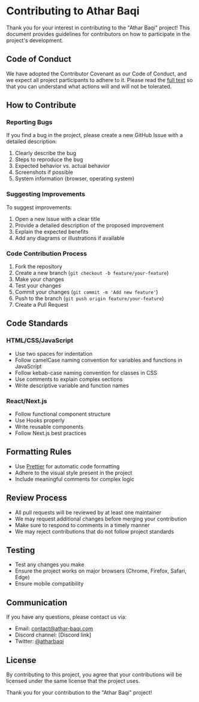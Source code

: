 # Contributing to Athar Baqi

Thank you for your interest in contributing to the "Athar Baqi" project! This document provides guidelines for contributors on how to participate in the project's development.

## Code of Conduct

We have adopted the Contributor Covenant as our Code of Conduct, and we expect all project participants to adhere to it. Please read the [full text](CODE_OF_CONDUCT.md) so that you can understand what actions will and will not be tolerated.

## How to Contribute

### Reporting Bugs

If you find a bug in the project, please create a new GitHub Issue with a detailed description:

1. Clearly describe the bug
2. Steps to reproduce the bug
3. Expected behavior vs. actual behavior
4. Screenshots if possible
5. System information (browser, operating system)

### Suggesting Improvements

To suggest improvements:

1. Open a new Issue with a clear title
2. Provide a detailed description of the proposed improvement
3. Explain the expected benefits
4. Add any diagrams or illustrations if available

### Code Contribution Process

1. Fork the repository
2. Create a new branch (`git checkout -b feature/your-feature`)
3. Make your changes
4. Test your changes
5. Commit your changes (`git commit -m 'Add new feature'`)
6. Push to the branch (`git push origin feature/your-feature`)
7. Create a Pull Request

## Code Standards

### HTML/CSS/JavaScript

- Use two spaces for indentation
- Follow camelCase naming convention for variables and functions in JavaScript
- Follow kebab-case naming convention for classes in CSS
- Use comments to explain complex sections
- Write descriptive variable and function names

### React/Next.js

- Follow functional component structure
- Use Hooks properly
- Write reusable components
- Follow Next.js best practices

## Formatting Rules

- Use [Prettier](https://prettier.io/) for automatic code formatting
- Adhere to the visual style present in the project
- Include meaningful comments for complex logic

## Review Process

- All pull requests will be reviewed by at least one maintainer
- We may request additional changes before merging your contribution
- Make sure to respond to comments in a timely manner
- We may reject contributions that do not follow project standards

## Testing

- Test any changes you make
- Ensure the project works on major browsers (Chrome, Firefox, Safari, Edge)
- Ensure mobile compatibility

## Communication

If you have any questions, please contact us via:

- Email: [contact@athar-baqi.com](mailto:contact@athar-baqi.com)
- Discord channel: [Discord link]
- Twitter: [@atharbaqi](https://twitter.com/atharbaqi)

## License

By contributing to this project, you agree that your contributions will be licensed under the same license that the project uses.

Thank you for your contribution to the "Athar Baqi" project!
